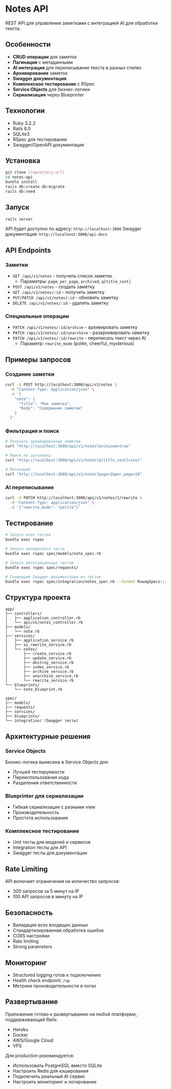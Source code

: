 
# Notes API

REST API для управления заметками с интеграцией AI для обработки текста.

## Особенности

- **CRUD операции** для заметок
- **Пагинация** с метаданными
- **AI интеграция** для переписывания текста в разных стилях
- **Архивирование** заметок
- **Swagger документация**
- **Комплексное тестирование** с RSpec
- **Service Objects** для бизнес-логики
- **Сериализация** через Blueprinter

## Технологии

- Ruby 3.2.2
- Rails 8.0
- SQLite3
- RSpec для тестирования
- Swagger/OpenAPI документация

## Установка

```bash
git clone [repository-url]
cd notes-api
bundle install
rails db:create db:migrate
rails db:seed
```

## Запуск

```bash
rails server
```

API будет доступно по адресу: `http://localhost:3000`
Swagger документация: `http://localhost:3000/api-docs`

## API Endpoints

### Заметки

- `GET /api/v1/notes` - получить список заметок
  - Параметры: `page`, `per_page`, `archived`, `q[title_cont]`
- `POST /api/v1/notes` - создать заметку
- `GET /api/v1/notes/:id` - получить заметку
- `PUT/PATCH /api/v1/notes/:id` - обновить заметку
- `DELETE /api/v1/notes/:id` - удалить заметку

### Специальные операции

- `PATCH /api/v1/notes/:id/archive` - архивировать заметку
- `PATCH /api/v1/notes/:id/unarchive` - разархивировать заметку
- `PATCH /api/v1/notes/:id/rewrite` - переписать текст через AI
  - Параметр: `rewrite_mode` (polite, cheerful, mysterious)

## Примеры запросов

### Создание заметки
```bash
curl -X POST http://localhost:3000/api/v1/notes \
  -H "Content-Type: application/json" \
  -d '{
    "note": {
      "title": "Моя заметка",
      "body": "Содержание заметки"
    }
  }'
```

### Фильтрация и поиск
```bash
# Получить архивированные заметки
curl "http://localhost:3000/api/v1/notes?archived=true"

# Поиск по заголовку
curl "http://localhost:3000/api/v1/notes?q[title_cont]=test"

# Пагинация
curl "http://localhost:3000/api/v1/notes?page=1&per_page=10"
```

### AI переписывание
```bash
curl -X PATCH http://localhost:3000/api/v1/notes/1/rewrite \
  -H "Content-Type: application/json" \
  -d '{"rewrite_mode": "polite"}'
```

## Тестирование

```bash
# Запуск всех тестов
bundle exec rspec

# Запуск конкретного теста
bundle exec rspec spec/models/note_spec.rb

# Запуск интеграционных тестов
bundle exec rspec spec/requests/

# Генерация Swagger документации из тестов
bundle exec rspec spec/integration/notes_spec.rb --format RswagSpecs::JsonFormatter --order defined
```

## Структура проекта

```
app/
├── controllers/
│   ├── application_controller.rb
│   └── api/v1/notes_controller.rb
├── models/
│   └── note.rb
├── services/
│   ├── application_service.rb
│   ├── ai_rewrite_service.rb
│   └── notes/
│       ├── create_service.rb
│       ├── update_service.rb
│       ├── destroy_service.rb
│       ├── index_service.rb
│       ├── archive_service.rb
│       ├── unarchive_service.rb
│       └── rewrite_service.rb
└── blueprints/
    └── note_blueprint.rb

spec/
├── models/
├── requests/
├── services/
├── blueprints/
└── integration/ (Swagger тесты)
```

## Архитектурные решения

### Service Objects
Бизнес-логика вынесена в Service Objects для:
- Лучшей тестируемости
- Переиспользования кода
- Разделения ответственности

### Blueprinter для сериализации
- Гибкая сериализация с разными view
- Производительность
- Простота использования

### Комплексное тестирование
- Unit тесты для моделей и сервисов
- Integration тесты для API
- Swagger тесты для документации

## Rate Limiting

API включает ограничения на количество запросов:
- 300 запросов за 5 минут на IP
- 100 API запросов в минуту на IP

## Безопасность

- Валидация всех входящих данных
- Стандартизированная обработка ошибок
- CORS настройки
- Rate limiting
- Strong parameters

## Мониторинг

- Structured logging готов к подключению
- Health check endpoint: `/up`
- Метрики производительности в логах

## Развертывание

Приложение готово к развертыванию на любой платформе, поддерживающей Rails:
- Heroku
- Docker
- AWS/Google Cloud
- VPS

Для production рекомендуется:
- Использовать PostgreSQL вместо SQLite
- Настроить Redis для кэширования
- Подключить реальный AI сервис
- Настроить мониторинг и логирование
